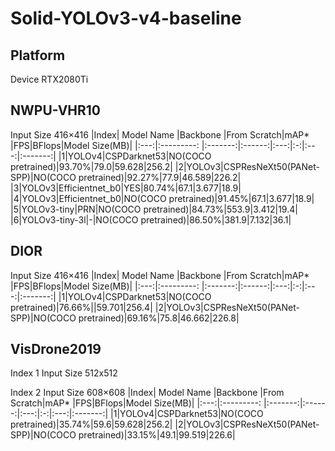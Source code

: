 # Solid-YOLOv3-v4-baseline
## Platform
Device RTX2080Ti

## NWPU-VHR10
Input Size 416×416
|Index| Model Name |Backbone |From Scratch|mAP* |FPS|BFlops|Model Size(MB)|
|:---:|:---------: |:-------:|:------:|:---:|:-:|:---:|:-------:|
|1|YOLOv4|CSPDarknet53|NO(COCO pretrained)|93.70%|79.0|59.628|256.2|
|2|YOLOv3|CSPResNeXt50(PANet-SPP)|NO(COCO pretrained)|92.27%|77.9|46.589|226.2|
|3|YOLOv3|Efficientnet_b0|YES|80.74%|67.1|3.677|18.9|
|4|YOLOv3|Efficientnet_b0|NO(COCO pretrained)|91.45%|67.1|3.677|18.9|
|5|YOLOv3-tiny|PRN|NO(COCO pretrained)|84.73%|553.9|3.412|19.4|
|6|YOLOv3-tiny-3l|-|NO(COCO pretrained)|86.50%|381.9|7.132|36.1|



## DIOR
Input Size 416×416
|Index| Model Name |Backbone |From Scratch|mAP* |FPS|BFlops|Model Size(MB)|
|:---:|:---------: |:-------:|:------:|:---:|:-:|:---:|:-------:|
|1|YOLOv4|CSPDarknet53|NO(COCO pretrained)|76.66%||59.701|256.4|
|2|YOLOv3|CSPResNeXt50(PANet-SPP)|NO(COCO pretrained)|69.16%|75.8|46.662|226.8|


## VisDrone2019
Index 1 Input Size 512x512

Index 2 Input Size 608×608
|Index| Model Name |Backbone |From Scratch|mAP* |FPS|BFlops|Model Size(MB)|
|:---:|:---------: |:-------:|:------:|:---:|:-:|:---:|:-------:|
|1|YOLOv4|CSPDarknet53|NO(COCO pretrained)|35.74%|59.6|59.628|256.2|
|2|YOLOv3|CSPResNeXt50(PANet-SPP)|NO(COCO pretrained)|33.15%|49.1|99.519|226.6|


